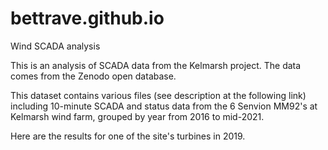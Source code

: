 # bettrave.github.io
Wind SCADA analysis

This is an analysis of SCADA data from the Kelmarsh project. The data comes from the Zenodo open database.

This dataset contains various files (see description at the following link) including 10-minute SCADA and status data from the 6 Senvion MM92's at Kelmarsh wind farm, grouped by year from 2016 to mid-2021.

Here are the results for one of the site's turbines in 2019.


